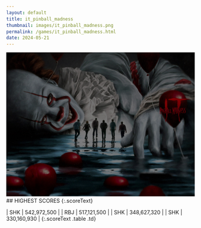 ```yaml
---
layout: default
title: it_pinball_madness
thumbnail: images/it_pinball_madness.png
permalink: /games/it_pinball_madness.html
date: 2024-05-21
---
```


<img src="../images/it_pinball_madness.png" class="gameThumbnail img-fluid mx-auto align-middle">
## HIGHEST SCORES
{:.scoreText}

| SHK | 542,972,500 | 
| RBJ | 517,121,500 | 
| SHK | 348,627,320 | 
| SHK | 330,160,930 | 
{:.scoreText .table .td}
